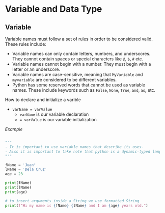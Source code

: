 # Variable and Data Type

## Variable

Variable names must follow a set of rules in order to be considered valid.
These rules include:

- Variable names can only contain letters, numbers, and underscores. They cannot contain spaces or special characters like `@`, `$`, `#` etc.
- Variable names cannot begin with a number. They must begin with a letter or an underscore.
- Variable names are case-sensitive, meaning that `MyVariable` and `myvariable` are considered to be different variables.
- Python has some reserved words that cannot be used as variable names. These include keywords such as `False`, `None`, `True`, `and`, `as`, etc.

How to declare and initialize a varible
- `varName = varValue`
    - `varName` is our variable declaration
    - `= varValue` is our variable initialization

*Example*

```python

"""
- It is important to use variable names that describe its uses.
- Also it is important to take note that python is a dynamic-typed language.
"""

fName = 'Juan'
lName = 'Dela Cruz'
age = 23

print(fName)
print(lName)
print(age)

# to insert arguments inside a String we use formatted String
print(f"Hi my name is {fName} {lName} and I am {age} years old.")

```

